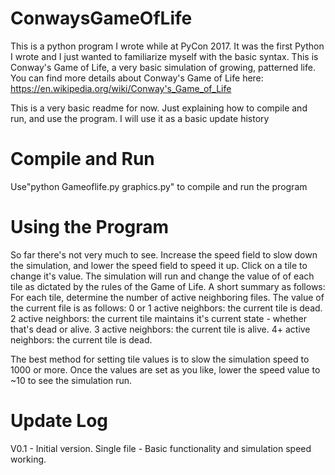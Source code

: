 # ConwaysGameOfLife
This is a python program I wrote while at PyCon 2017. It was the first Python I wrote and I just wanted to familiarize myself with the basic syntax. This is Conway's Game of Life, a very basic simulation of growing, patterned life. You can find more details about Conway's Game of Life here: https://en.wikipedia.org/wiki/Conway's_Game_of_Life

This is a very basic readme for now. Just explaining how to compile and run, and use the program.
I will use it as a basic update history

# Compile and Run
Use"python Gameoflife.py graphics.py" to compile and run the program

# Using the Program
So far there's not very much to see. Increase the speed field to slow down the simulation, and lower the speed field to speed it up.
Click on a tile to change it's value.
The simulation will run and change the value of of each tile as dictated by the rules of the Game of Life.
A short summary as follows:
  For each tile, determine the number of active neighboring files.
  The value of the current file is as follows:
    0 or 1 active neighbors: the current tile is dead.
    2 active neighbors: the current tile maintains it's current state - whether that's dead or alive.
    3 active neighbors: the current tile is alive.
    4+ active neighbors: the current tile is dead.
    
The best method for setting tile values is to slow the simulation speed to 1000 or more. Once the values are set as you like, lower the speed value to ~10 to see the simulation run.

# Update Log
V0.1 - Initial version. Single file - Basic functionality and simulation speed working.
